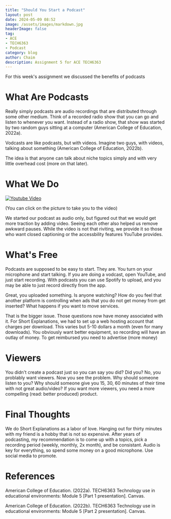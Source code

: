 ```yaml
---
title: "Should You Start a Podcast"
layout: post
date: 2024-05-09 08:52
image: /assets/images/markdown.jpg
headerImage: false
tag:
- ACE
- TECH6363
- Podcast
category: blog
author: Chaim
description: Assignment 5 for ACE TECH6363
---
```


For this week's assignment we discussed the benefits of podcasts

# What Are Podcasts

Really simply podcasts are audio recordings that are distributed through some other medium. Think of a recorded radio show that you can go and listen to whenever you want. Instead of a radio show, that show was started by two random guys sitting at a computer (American College of Education, 2022a). 

Vodcasts are like podcasts, but with videos. Imagine two guys, with videos, talking about something (American College of Education, 2022b).

The idea is that anyone can talk about niche topics simply and with very little overhead cost (more on that later).

# What We Do
[![Youtube Video](http://img.youtube.com/vi/w7I6geirHnU/0.jpg)](https://youtu.be/w7I6geirHnU "10 - Secure Messengers")

(You can click on the picture to take you to the video)

We started our podcast as audio only, but figured out that we would get more traction by adding video. Seeing each other also helped us remove awkward pauses. While the video is not that riviting, we provide it so those who want closed captioning or the accessbility features YouTube provides.

# What's Free
Podcasts are supposed to be easy to start. They are. You turn on your microphone and start talking. If you are doing a vodcast, open YouTube, and just start recording. With podcasts you can use Spotify to upload, and you may be able to just record directly from the app. 

Great, you uploaded something. Is anyone watching? How do you feel that another platform is controlling when ads that you do not get money from get inserted? What happens if you want to move services.

That is the bigger issue. Those questions now have money associated with it. For Short Explanations, we had to set up a web hosting account that charges per download. This varies but 5-10 dollars a month (even for many downloads). You obviously want better equipment, so recording will have an outlay of money. To get reimbursed you need to advertise (more money)

# Viewers

You didn't create a podcast just so you can say you did? Did you? No, you problably want viewers. Now you see the problem. Why should someone listen to you? Why should someone give you 15, 30, 60 minutes of their time with not great audio/video? If you want more viewers, you need a more compelling (read: better produced) product. 

# Final Thoughts
We do Short Explanations as a labor of love. Hanging out for thirty minutes with my friend is a hobby that is not so expensive. After years of podcasting, my recommendation is to come up with a topics, pick a recording period (weekly, monthly, 2x month), and be consistant. Audio is key for everything, so spend some money on a good microphone. Use social media to promote.

# References
American College of Education. (2022a). TECH6363 Technology use in educational environments: Module 5 [Part 1 presentation]. Canvas.

American College of Education. (2022b). TECH6363 Technology use in educational environments: Module 5 [Part 2 presentation]. Canvas.




